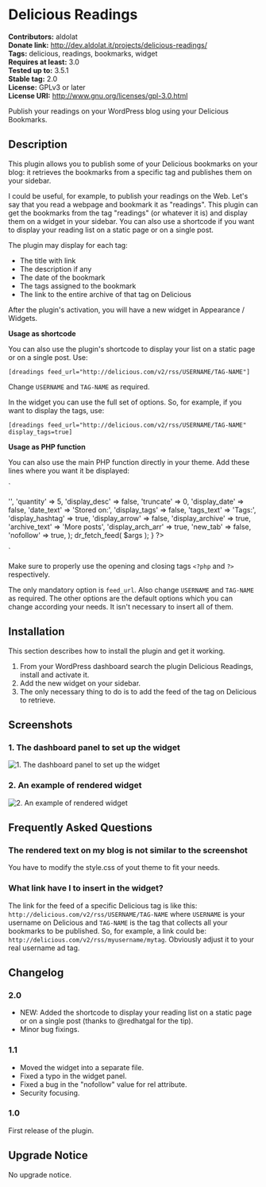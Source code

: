 # Delicious Readings #
**Contributors:** aldolat  
**Donate link:** http://dev.aldolat.it/projects/delicious-readings/  
**Tags:** delicious, readings, bookmarks, widget  
**Requires at least:** 3.0  
**Tested up to:** 3.5.1  
**Stable tag:** 2.0  
**License:** GPLv3 or later  
**License URI:** http://www.gnu.org/licenses/gpl-3.0.html  

Publish your readings on your WordPress blog using your Delicious Bookmarks.

## Description ##

This plugin allows you to publish some of your Delicious bookmarks on your blog:
it retrieves the bookmarks from a specific tag and publishes them on your sidebar.

I could be useful, for example, to publish your readings on the Web.
Let's say that you read a webpage and bookmark it as "readings".
This plugin can get the bookmarks from the tag "readings" (or whatever it is) and display them on a widget in your sidebar. You can also use a shortcode if you want to display your reading list on a static page or on a single post.

The plugin may display for each tag:

* The title with link
* The description if any
* The date of the bookmark
* The tags assigned to the bookmark
* The link to the entire archive of that tag on Delicious

After the plugin's activation, you will have a new widget in Appearance / Widgets.

**Usage as shortcode**

You can also use the plugin's shortcode to display your list on a static page or on a single post. Use:

`
[dreadings feed_url="http://delicious.com/v2/rss/USERNAME/TAG-NAME"]
`

Change `USERNAME` and `TAG-NAME` as required.

In the widget you can use the full set of options. So, for example, if you want to display the tags, use:

`
[dreadings feed_url="http://delicious.com/v2/rss/USERNAME/TAG-NAME" display_tags=true]
`

**Usage as PHP function**

You can also use the main PHP function directly in your theme. Add these lines where you want it be displayed:

`
<?php if ( function_exists( 'dr_fetch_feed' ) ) {
	$args = array(
		'feed_url'         => '',
		'quantity'         => 5,
		'display_desc'     => false,
		'truncate'         => 0,
		'display_date'     => false,
		'date_text'        => 'Stored on:',
		'display_tags'     => false,
		'tags_text'        => 'Tags:',
		'display_hashtag'  => true,
		'display_arrow'    => false,
		'display_archive'  => true,
		'archive_text'     => 'More posts',
		'display_arch_arr' => true,
		'new_tab'          => false,
		'nofollow'         => true,
	);
	dr_fetch_feed( $args );
} ?>
`

Make sure to properly use the opening and closing tags `<?php` and `?>` respectively.

The only mandatory option is `feed_url`. Also change `USERNAME` and `TAG-NAME` as required. The other options are the default options which you can change according your needs. It isn't necessary to insert all of them.

## Installation ##

This section describes how to install the plugin and get it working.

1. From your WordPress dashboard search the plugin Delicious Readings, install and activate it.
1. Add the new widget on your sidebar.
1. The only necessary thing to do is to add the feed of the tag on Delicious to retrieve.

## Screenshots ##

### 1. The dashboard panel to set up the widget ###
![1. The dashboard panel to set up the widget](http://s.wordpress.org/extend/plugins/delicious-readings/screenshot-1.png)

### 2. An example of rendered widget ###
![2. An example of rendered widget](http://s.wordpress.org/extend/plugins/delicious-readings/screenshot-2.png)


## Frequently Asked Questions ##

### The rendered text on my blog is not similar to the screenshot ###

You have to modify the style.css of yout theme to fit your needs.

### What link have I to insert in the widget? ###

The link for the feed of a specific Delicious tag is like this: `http://delicious.com/v2/rss/USERNAME/TAG-NAME`
where `USERNAME` is your username on Delicious and `TAG-NAME` is the tag that collects all your bookmarks to be published.
So, for example, a link could be: `http://delicious.com/v2/rss/myusername/mytag`. Obviously adjust it to your real username ad tag.

## Changelog ##

### 2.0 ###

* NEW: Added the shortcode to display your reading list on a static page or on a single post (thanks to @redhatgal for the tip).
* Minor bug fixings.

### 1.1 ###

* Moved the widget into a separate file.
* Fixed a typo in the widget panel.
* Fixed a bug in the "nofollow" value for rel attribute.
* Security focusing.

### 1.0 ###
First release of the plugin.

## Upgrade Notice ##

No upgrade notice.
